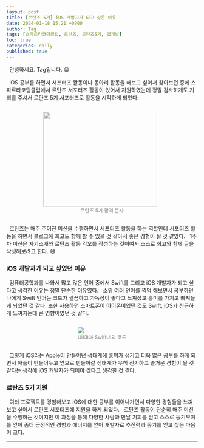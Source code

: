 ```yaml
---
layout: post
title: [르탄즈 5기] iOS 개발자가 되고 싶은 이유
date: 2024-01-18 15:21 +0900
author: Tag
tags: [스파르타코딩클럽, 르탄즈, 르탄즈5기, 앱개발]
toc: true
categories: daily
published: true
---
```


&nbsp; 안녕하세요. Tag입니다. 😀

&nbsp; iOS 공부를 하면서 서포터즈 활동이나 동아리 활동을 해보고 싶어서 찾아보던 중에 스파르타코딩클럽에서 르탄즈 서포터즈 활동이 있어서 지원하였는데 정말 감사하게도 기회를 주셔서 르탄즈 5기 서포터즈로 활동을 시작하게 되었다.

<div style="display: flex; justify-content: center; align-items: center;">
    <figure>
        <img src="https://onedrive.live.com/embed?resid=1C2ED43779C10D71%21353&authkey=%21ABxt-7AvaVjL9d4&width=1170&height=960" width="300" height="250" style="margin-right: 10px;">
        <figcaption style="text-align: center;"><font size="2em" color="gray"> 르탄즈 5기 합격 문자 </font></figcaption>
    </figure>
</div>

&nbsp; 르탄즈는 매주 주어진 미션을 수행하면서 서포터즈 활동을 하는 역할인데 서포터즈 활동을 하면서 블로그에 회고도 함께 할 수 있을 것 같아서 좋은 경험이 될 것 같았다.
&nbsp; 1주차 미션은 자기소개와 르탄즈 활동 각오를 작성하는 것이여서 스스로 회고와 함께 글을 작성해보려고 한다. 😄

### iOS 개발자가 되고 싶었던 이유

&nbsp; 컴퓨터공학과를 나와서 많고 많은 언어 중에서 Swift를 그리고 iOS 개발자가 되고 싶다고 생각한 이유는 정말 단순한 이유였다.
&nbsp; 소위 여러 언어를 찍먹 해보면서 공부하던 나에게 Swift 언어는 코드가 깔끔하고 가독성이 좋다고 느껴졌고 흥미를 가지고 빠져들게 되었던 것 같다. 또한 사용하던 스마트폰이 아이폰이였던 것도 Swift, iOS가 친근하게 느껴지는데 큰 영향이였던 것 같다.

<div style="display: flex; justify-content: center; align-items: center;">
    <figure>
        <img src="https://onedrive.live.com/embed?resid=1C2ED43779C10D71%21354&authkey=%21AOSUvQxted099Ew&width=1400&height=713" width="max" height="max" style="margin-right: 10px;">
        <figcaption style="text-align: center;"><font size="2em" color="gray"> UiKit과 SwiftUI의 코드 </font></figcaption>
    </figure>
</div>

&nbsp; 그렇게 iOS라는 Apple이 만들어낸 생태계에 흥미가 생기고 더욱 많은 공부를 하게 되면서 애플이 만들어두고 앞으로 만들어갈 생태계가 무척 신기하고 즐거운 경험이 될 것 같다는 생각에 iOS 개발자가 되어야 겠다고 생각한 것 같다.

### 르탄즈 5기 지원
&nbsp; 여러 프로젝트를 경험해보고 iOS에 대한 공부를 이어나가면서 다양한 경험들을 느껴보고 싶어서 르탄즈 서포터즈에 지원을 하게 되었다.
&nbsp; 르탄즈 활동이 단순히 매주 미션을 수행하는 것이지만 이 과정을 통해 다양한 사람과 만날 기회를 얻고 스스로 동기부여를 얻어 좀더 긍정적인 경험과 에너지를 얻어 개발자로 추진력과 동기를 얻고 싶은 마음이 크다.

-----
